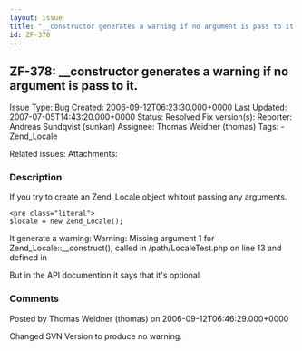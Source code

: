 ```yaml
---
layout: issue
title: "__constructor generates a warning if no argument is pass to it."
id: ZF-378
---
```


ZF-378: \_\_constructor generates a warning if no argument is pass to it.
-------------------------------------------------------------------------

 Issue Type: Bug Created: 2006-09-12T06:23:30.000+0000 Last Updated: 2007-07-05T14:43:20.000+0000 Status: Resolved Fix version(s): 
 Reporter:  Andreas Sundqvist (sunkan)  Assignee:  Thomas Weidner (thomas)  Tags: - Zend\_Locale
 
 Related issues: 
 Attachments: 
### Description

If you try to create an Zend\_Locale object whitout passing any arguments.

 
    <pre class="literal">
    $locale = new Zend_Locale();


It generate a warning: Warning: Missing argument 1 for Zend\_Locale::\_\_construct(), called in /path/LocaleTest.php on line 13 and defined in

But in the API documention it says that it's optional

 

 

### Comments

Posted by Thomas Weidner (thomas) on 2006-09-12T06:46:29.000+0000

Changed SVN Version to produce no warning.

 

 